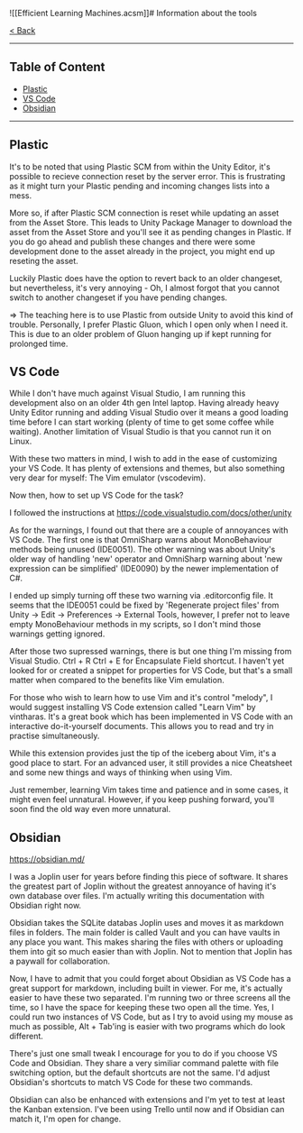 ![[Efficient Learning Machines.acsm]]# Information about the tools

[< Back](../README.md)

---

## Table of Content
- [Plastic](#plastic)
- [VS Code](#vs-code)
- [Obsidian](#plastic)

---

## Plastic

It's to be noted that using Plastic SCM from within the Unity Editor, it's possible to recieve connection reset by the server error. This is frustrating as it might turn your Plastic pending and incoming changes lists into a mess. 

More so, if after Plastic SCM connection is reset while updating an asset from the Asset Store. This leads to Unity Package Manager to download the asset from the Asset Store and you'll see it as pending changes in Plastic. If you do go ahead and publish these changes and there were some development done to the asset already in the project, you might end up reseting the asset.

Luckily Plastic does have the option to revert back to an older changeset, but nevertheless, it's very annoying - Oh, I almost forgot that you cannot switch to another changeset if you have pending changes.

=> The teaching here is to use Plastic from outside Unity to avoid this kind of trouble. Personally, I prefer Plastic Gluon, which I open only when I need it. This is due to an older problem of Gluon hanging up if kept running for prolonged time.

## VS Code

While I don't have much against Visual Studio, I am running this development also on an older 4th gen Intel laptop. Having already heavy Unity Editor running and adding Visual Studio over it means a good loading time before I can start working (plenty of time to get some coffee while waiting). Another limitation of Visual Studio is that you cannot run it on Linux.

With these two matters in mind, I wish to add in the ease of customizing your VS Code. It has plenty of extensions and themes, but also something very dear for myself: The Vim emulator (vscodevim).

Now then, how to set up VS Code for the task?

I followed the instructions at https://code.visualstudio.com/docs/other/unity

As for the warnings, I found out that there are a couple of annoyances with VS Code. The first one is that OmniSharp warns about MonoBehaviour methods being unused (IDE0051). The other warning was about Unity's older way of handling 'new' operator and OmniSharp warning about 'new expression can be simplified' (IDE0090) by the newer implementation of C#.

I ended up simply turning off these two warning via .editorconfig file. It seems that the IDE0051 could be fixed by 'Regenerate project files' from Unity -> Edit -> Preferences -> External Tools, however, I prefer not to leave empty MonoBehaviour methods in my scripts, so I don't mind those warnings getting ignored.

After those two supressed warnings, there is but one thing I'm missing from Visual Studio. Ctrl + R Ctrl + E for Encapsulate Field shortcut. I haven't yet looked for or created a snippet for properties for VS Code, but that's a small matter when compared to the benefits like Vim emulation.

For those who wish to learn how to use Vim and it's control "melody", I would suggest installing VS Code extension called "Learn Vim" by vintharas. It's a great book which has been implemented in VS Code with an interactive do-it-yourself documents. This allows you to read and try in practise simultaneously.

While this extension provides just the tip of the iceberg about Vim, it's a good place to start. For an advanced user, it still provides a nice Cheatsheet and some new things and ways of thinking when using Vim.

Just remember, learning Vim takes time and patience and in some cases, it might even feel unnatural. However, if you keep pushing forward, you'll soon find the old way even more unnatural.

## Obsidian
https://obsidian.md/

I was a Joplin user for years before finding this piece of software. It shares the greatest part of Joplin without the greatest annoyance of having it's own database over files. I'm actually writing this documentation with Obsidian right now. 

Obsidian takes the SQLite databas Joplin uses and moves it as markdown files in folders. The main folder is called Vault and you can have vaults in any place you want. This makes sharing the files with others or uploading them into git so much easier than with Joplin. Not to mention that Joplin has a paywall for collaboration.

Now, I have to admit that you could forget about Obsidian as VS Code has a great support for markdown, including built in viewer. For me, it's actually easier to have these two separated. I'm running two or three screens all the time, so I have the space for keeping these two open all the time. Yes, I could run two instances of VS Code, but as I try to avoid using my mouse as much as possible, Alt + Tab'ing is easier with two programs which do look different.

There's just one small tweak I encourage for you to do if you choose VS Code and Obsidian. They share a very similiar command palette with file switching option, but the default shortcuts are not the same. I'd adjust Obsidian's shortcuts to match VS Code for these two commands.

Obsidian can also be enhanced with extensions and I'm yet to test at least the Kanban extension. I've been using Trello until now and if Obsidian can match it, I'm open for change.